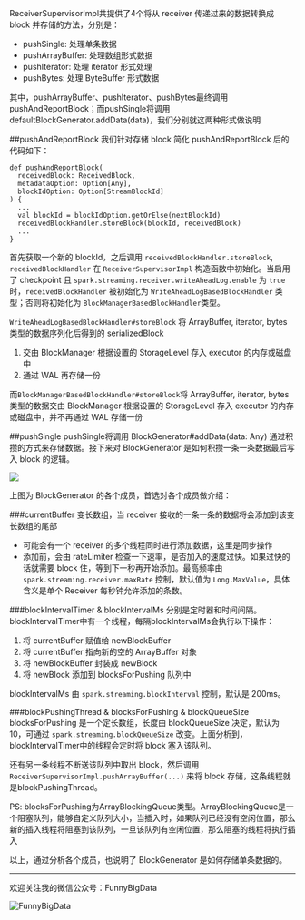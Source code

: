 ReceiverSupervisorImpl共提供了4个将从 receiver 传递过来的数据转换成 block 并存储的方法，分别是：

* pushSingle: 处理单条数据
* pushArrayBuffer: 处理数组形式数据
* pushIterator: 处理 iterator 形式处理
* pushBytes: 处理 ByteBuffer 形式数据

其中，pushArrayBuffer、pushIterator、pushBytes最终调用pushAndReportBlock；而pushSingle将调用defaultBlockGenerator.addData(data)，我们分别就这两种形式做说明

##pushAndReportBlock
我们针对存储 block 简化 pushAndReportBlock 后的代码如下：

```
def pushAndReportBlock(
  receivedBlock: ReceivedBlock,
  metadataOption: Option[Any],
  blockIdOption: Option[StreamBlockId]
) {
  ...
  val blockId = blockIdOption.getOrElse(nextBlockId)
  receivedBlockHandler.storeBlock(blockId, receivedBlock)
  ...
}
```

首先获取一个新的 blockId，之后调用 ```receivedBlockHandler.storeBlock```, ```receivedBlockHandler``` 在 ```ReceiverSupervisorImpl``` 构造函数中初始化。当启用了 checkpoint 且 ```spark.streaming.receiver.writeAheadLog.enable``` 为 ```true``` 时，```receivedBlockHandler``` 被初始化为 ```WriteAheadLogBasedBlockHandler``` 类型；否则将初始化为 ```BlockManagerBasedBlockHandler```类型。

```WriteAheadLogBasedBlockHandler#storeBlock``` 将 ArrayBuffer, iterator, bytes 类型的数据序列化后得到的 serializedBlock

1. 交由 BlockManager 根据设置的 StorageLevel 存入 executor 的内存或磁盘中
2. 通过 WAL 再存储一份

而```BlockManagerBasedBlockHandler#storeBlock```将 ArrayBuffer, iterator, bytes 类型的数据交由 BlockManager 根据设置的 StorageLevel 存入 executor 的内存或磁盘中，并不再通过 WAL 存储一份

##pushSingle
pushSingle将调用 BlockGenerator#addData(data: Any) 通过积攒的方式来存储数据。接下来对 BlockGenerator 是如何积攒一条一条数据最后写入 block 的逻辑。


![](http://upload-images.jianshu.io/upload_images/204749-7db72fcc95767ec3.jpg?imageMogr2/auto-orient/strip%7CimageView2/2/w/1240)

上图为 BlockGenerator 的各个成员，首选对各个成员做介绍：

###currentBuffer
变长数组，当 receiver 接收的一条一条的数据将会添加到该变长数组的尾部

* 可能会有一个 receiver 的多个线程同时进行添加数据，这里是同步操作
* 添加前，会由 rateLimiter 检查一下速率，是否加入的速度过快。如果过快的话就需要 block 住，等到下一秒再开始添加。最高频率由 ```spark.streaming.receiver.maxRate``` 控制，默认值为 ```Long.MaxValue```，具体含义是单个 Receiver 每秒钟允许添加的条数。

###blockIntervalTimer & blockIntervalMs
分别是定时器和时间间隔。blockIntervalTimer中有一个线程，每隔blockIntervalMs会执行以下操作：

1. 将 currentBuffer 赋值给 newBlockBuffer
2. 将 currentBuffer 指向新的空的 ArrayBuffer 对象
3. 将 newBlockBuffer 封装成 newBlock
4. 将 newBlock 添加到 blocksForPushing 队列中

blockIntervalMs 由 ```spark.streaming.blockInterval``` 控制，默认是 200ms。

###blockPushingThread & blocksForPushing & blockQueueSize
blocksForPushing 是一个定长数组，长度由 blockQueueSize 决定，默认为10，可通过 ```spark.streaming.blockQueueSize``` 改变。上面分析到，blockIntervalTimer中的线程会定时将 block 塞入该队列。

还有另一条线程不断送该队列中取出 block，然后调用 ```ReceiverSupervisorImpl.pushArrayBuffer(...)``` 来将 block 存储，这条线程就是blockPushingThread。

PS: blocksForPushing为ArrayBlockingQueue类型。ArrayBlockingQueue是一个阻塞队列，能够自定义队列大小，当插入时，如果队列已经没有空闲位置，那么新的插入线程将阻塞到该队列，一旦该队列有空闲位置，那么阻塞的线程将执行插入


以上，通过分析各个成员，也说明了 BlockGenerator 是如何存储单条数据的。

---

欢迎关注我的微信公众号：FunnyBigData

![FunnyBigData](http://upload-images.jianshu.io/upload_images/204749-2f217e5d38fc1bcb.jpg?imageMogr2/auto-orient/strip%7CimageView2/2/w/1240)
